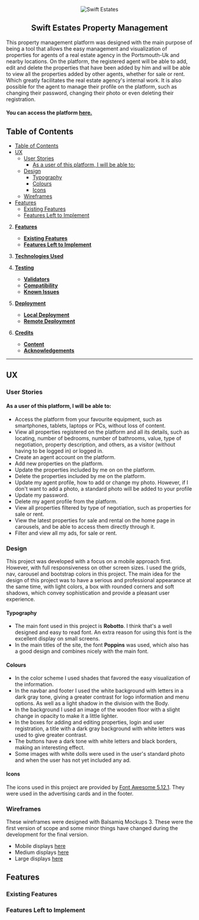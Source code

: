 <div align="center">
<img src="https://github.com/rodrigoneumann/third-milestone-project/raw/master/semgmtapp/static/img/readme-img.png" target="_blank" rel="noopener" alt="Swift Estates">
<h2>Swift Estates Property Management</h2>
</div>

This property management platform was designed with the main purpose of being a tool that allows the easy management and visualization of properties for agents of a real estate agency in the Portsmouth-Uk and nearby locations.
On the platform, the registered agent will be able to add, edit and delete the properties that have been added by him and will be able to view all the properties added by other agents, whether for sale or rent. Which greatly facilitates the real estate agency's internal work.
It is also possible for the agent to manage their profile on the platform, such as changing their password, changing their photo or even deleting their registration.
#### You can access the platform [here.](https://swift-estates.herokuapp.com)


## Table of Contents
- [Table of Contents](#table-of-contents)
- [UX](#ux)
  - [User Stories](#user-stories)
    - [As a user of this platform, I will be able to:](#as-a-user-of-this-platform-i-will-be-able-to)
  - [Design](#design)
    - [Typography](#typography)
    - [Colours](#colours)
    - [Icons](#icons)
  - [Wireframes](#wireframes)
- [Features](#features)
  - [Existing Features](#existing-features)
  - [Features Left to Implement](#features-left-to-implement)

2. [**Features**](#features)
    - [**Existing Features**](#existing-features)
    - [**Features Left to Implement**](#features-left-to-implement)

3. [**Technologies Used**](#technologies-used)
4. [**Testing**](#testing)
    - [**Validators**](#validators)
    - [**Compatibility**](#compatibility)
    - [**Known Issues**](#known-issues)

5. [**Deployment**](#deployment)
    - [**Local Deployment**](#local-deployment)
    - [**Remote Deployment**](#remote-deployment)

6. [**Credits**](#credits)
    - [**Content**](#content)
    - [**Acknowledgements**](#acknowledgements)

---

## UX

### User Stories

#### As a user of this platform, I will be able to:

- Access the platform from your favourite equipment, such as smartphones, tablets, laptops or PCs, without loss of content.
- View all properties registered on the platform and all its details, such as locating, number of bedrooms, number of bathrooms, value, type of negotiation, property description, and others, as a visitor (without having to be logged in) or logged in. 
- Create an agent account on the platform.
- Add new properties on the platform.
- Update the properties included by me on on the platform.
- Delete the properties included by me on the platform.
- Update my agent profile, how to add or change my photo. However, if I don't want to add a photo, a standard photo will be added to your profile
- Update my password.
- Delete my agent profile from the platform.
- View all properties filtered by type of negotiation, such as properties for sale or rent.
- View the latest properties for sale and rental on the home page in carousels, and be able to access them directly through it.
- Filter and view all my ads, for sale or rent.

### Design
This project was developed with a focus on a mobile approach first. However, with full responsiveness on other screen sizes.
I used the grids, nav, carousel and bootstrap colors in this project.
The main idea for the design of this project was to have a serious and professional appearance at the same time, with light colors, a box with rounded corners and soft shadows, which convey sophistication and provide a pleasant user experience.

#### Typography

- The main font used in this project is **Robotto**. I think that's a well designed and easy to read font. An extra reason for using this font is the excellent display on small screens.
- In the main titles of the site, the font **Poppins** was used, which also has a good design and combines nicely with the main font.


#### Colours

- In the color scheme I used shades that favored the easy visualization of the information.
- In the navbar and footer I used the white background with letters in a dark gray tone, giving a greater contrast for logo information and menu options. As well as a light shadow in the division with the Body.
- In the background I used an image of the wooden floor with a slight change in opacity to make it a little lighter.
- In the boxes for adding and editing properties, login and user registration, a title with a dark gray background with white letters was used to give greater contrast.
- The buttons have a dark tone with white letters and black borders, making an interesting effect.
- Some images with white dolls were used in the user's standard photo and when the user has not yet included any ad.

#### Icons

The icons used in this project are provided by [Font Awesome 5.12.1](https://fontawesome.com/).
They were used in the advertising cards and in the footer.

### Wireframes

These wireframes were designed with Balsamiq Mockups 3. These were the first version of scope and some minor things have changed during the development for the final version.
* Mobile displays [here](https://raw.githubusercontent.com/rodrigoneumann/third-milestone-project/master/semgmtapp/wireframes/wireframe_mobile.png)
* Medium displays [here](https://raw.githubusercontent.com/rodrigoneumann/third-milestone-project/master/semgmtapp/wireframes/wireframe_tablet.png)
* Large displays [here](https://raw.githubusercontent.com/rodrigoneumann/third-milestone-project/master/semgmtapp/wireframes/wireframe_desktop.png)

## Features

### Existing Features

### Features Left to Implement


